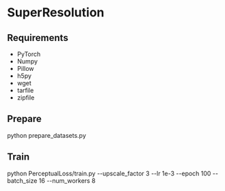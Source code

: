 # SuperResolution

## Requirements

- PyTorch
- Numpy
- Pillow
- h5py
- wget
- tarfile
- zipfile

## Prepare

python prepare_datasets.py

## Train

python PerceptualLoss/train.py --upscale_factor 3 --lr 1e-3 --epoch 100 --batch_size 16 --num_workers 8
